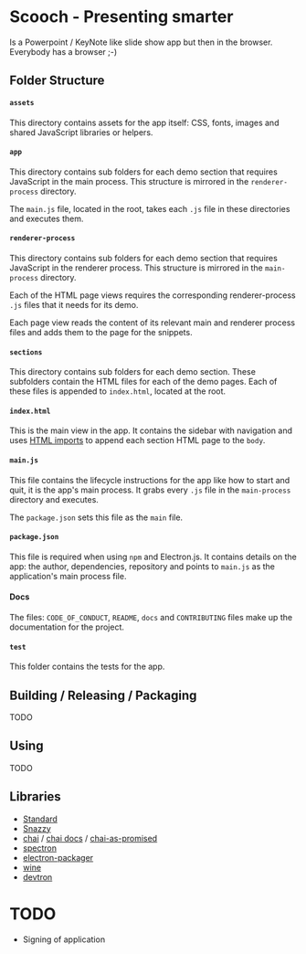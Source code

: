 # Scooch - Presenting smarter


Is a Powerpoint / KeyNote like slide show app but then in the browser. Everybody has a browser ;-)


## Folder Structure


#### `assets`
This directory contains assets for the app itself: CSS, fonts, images and shared JavaScript libraries or helpers.

#### `app`
This directory contains sub folders for each demo section that requires JavaScript in the main process. This structure is mirrored in the `renderer-process` directory.

The `main.js` file, located in the root, takes each `.js` file in these directories and executes them.

#### `renderer-process`
This directory contains sub folders for each demo section that requires JavaScript in the renderer process. This structure is mirrored in the `main-process` directory.

Each of the HTML page views requires the corresponding renderer-process `.js` files that it needs for its demo.

Each page view reads the content of its relevant main and renderer process files and adds them to the page for the snippets.

#### `sections`
This directory contains sub folders for each demo section. These subfolders contain the HTML files for each of the demo pages. Each of these files is appended to `index.html`, located at the root.

#### `index.html`
This is the main view in the app. It contains the sidebar with navigation and uses [HTML imports](http://www.html5rocks.com/en/tutorials/webcomponents/imports/) to append each section HTML page to the `body`.

#### `main.js`
This file contains the lifecycle instructions for the app like how to start and quit, it is the app's main process. It grabs every `.js` file in the `main-process` directory and executes.

The `package.json` sets this file as the `main` file.

#### `package.json`
This file is required when using `npm` and Electron.js. It contains details on the app: the author, dependencies, repository and points to `main.js` as the application's main process file.

#### Docs
The files: `CODE_OF_CONDUCT`, `README`, `docs` and `CONTRIBUTING` files make up the documentation for the project.

#### `test`
This folder contains the tests for the app.

## Building / Releasing / Packaging 

TODO

## Using

TODO


## Libraries

* [Standard](https://www.npmjs.com/package/standard)
* [Snazzy](https://www.npmjs.com/package/snazzy)
* [chai](https://www.npmjs.com/package/chai) / [chai docs](http://chaijs.com) / [chai-as-promised](https://www.npmjs.com/package/chai-as-promised)
* [spectron](https://www.npmjs.com/package/spectron)
* [electron-packager](https://www.npmjs.com/package/electron-packager)
* [wine](https://www.npmjs.com/package/wine-darwin)
* [devtron](https://www.npmjs.com/package/devtron)

# TODO

* Signing of application
